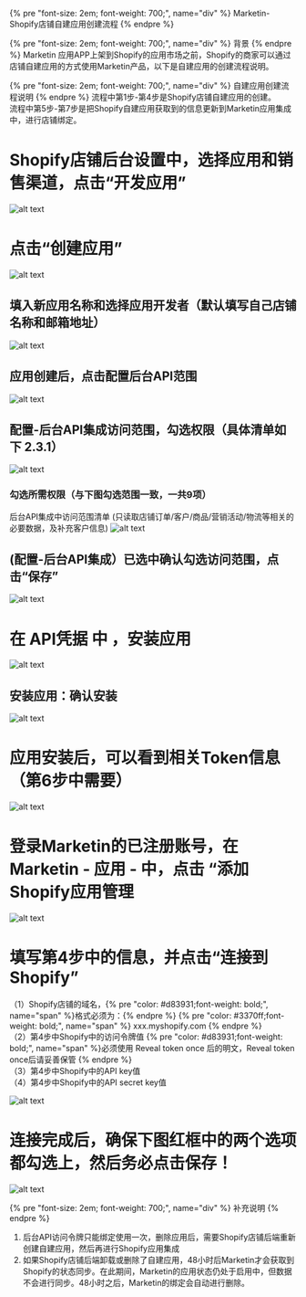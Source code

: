 {% pre "font-size: 2em; font-weight: 700;", name="div" %}
Marketin-Shopify店铺自建应用创建流程
{% endpre %}

{% pre "font-size: 2em; font-weight: 700;", name="div" %}
背景
{% endpre %}
Marketin 应用APP上架到Shopify的应用市场之前，Shopify的商家可以通过店铺自建应用的方式使用Marketin产品，以下是自建应用的创建流程说明。

{% pre "font-size: 2em; font-weight: 700;", name="div" %}
自建应用创建流程说明
{% endpre %}
流程中第1步-第4步是Shopify店铺自建应用的创建。  
流程中第5步-第7步是把Shopify自建应用获取到的信息更新到Marketin应用集成中，进行店铺绑定。

# Shopify店铺后台设置中，选择应用和销售渠道，点击“开发应用”
![alt text](./assets/1.png "Logo Title Text 1")
# 点击“创建应用”
![alt text](./assets/2.png "Logo Title Text 1")
## 填入新应用名称和选择应用开发者（默认填写自己店铺名称和邮箱地址）
![alt text](./assets/2.1.png "Logo Title Text 1")
## 应用创建后，点击配置后台API范围
![alt text](./assets/2.2.png "Logo Title Text 1")

## 配置-后台API集成访问范围，勾选权限（具体清单如下 2.3.1）
![alt text](./assets/2.3.png "Logo Title Text 1")

### 勾选所需权限（与下图勾选范围一致，一共9项）
后台API集成中访问范围清单 (只读取店铺订单/客户/商品/营销活动/物流等相关的必要数据，及补充客户信息)
![alt text](./assets/2.3.1.png "Logo Title Text 1")

## (配置-后台API集成）已选中确认勾选访问范围，点击“保存”
![alt text](./assets/2.4.png "Logo Title Text 1")

# 在 API凭据 中 ，安装应用
![alt text](./assets/3.png "Logo Title Text 1")

## 安装应用：确认安装
![alt text](./assets/3.1.png "Logo Title Text 1")
# 应用安装后，可以看到相关Token信息（第6步中需要）
![alt text](./assets/4.png "Logo Title Text 1")

# 登录Marketin的已注册账号，在Marketin - 应用 - 中，点击 “添加 Shopify应用管理
![alt text](./assets/5.png "Logo Title Text 1")
# 填写第4步中的信息，并点击“连接到Shopify”
（1）Shopify店铺的域名，{% pre "color: #d83931;font-weight: bold;", name="span" %}格式必须为：{% endpre %}
{% pre "color: #3370ff;font-weight: bold;", name="span" %}
xxx.myshopify.com 
{% endpre %}  
（2）第4步中Shopify中的访问令牌值 {% pre "color: #d83931;font-weight: bold;", name="span" %}必须使用 Reveal token once 后的明文，Reveal token once后请妥善保管  {% endpre %}   
（3）第4步中Shopify中的API key值  
（4）第4步中Shopify中的API secret key值  

![alt text](./assets/6.png "Logo Title Text 1")
# 连接完成后，确保下图红框中的两个选项都勾选上，然后务必点击保存！
![alt text](./assets/7.png "Logo Title Text 1")

{% pre "font-size: 2em; font-weight: 700;", name="div" %}
补充说明
{% endpre %}
1. 后台API访问令牌只能绑定使用一次，删除应用后，需要Shopify店铺后端重新创建自建应用，然后再进行Shopify应用集成
2. 如果Shopify店铺后端卸载或删除了自建应用，48小时后Marketin才会获取到Shopify的状态同步。在此期间，Marketin的应用状态仍处于启用中，但数据不会进行同步。48小时之后，Marketin的绑定会自动进行删除。